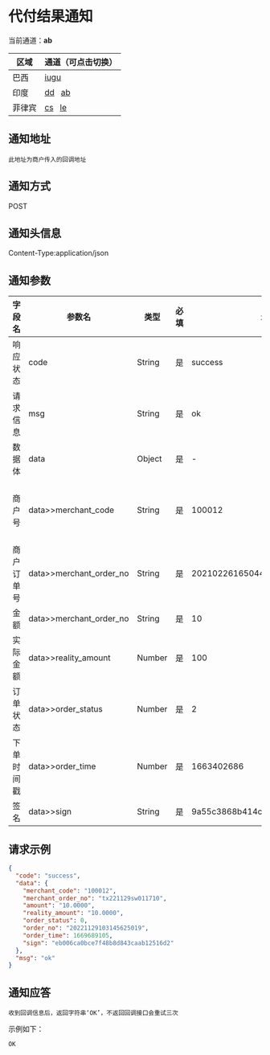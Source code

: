 
# 代付结果通知

当前通道：**ab**

| 区域 | 通道（可点击切换）                                           |
| --- |-----------------------------------------------------|
| 巴西 | [iugu](代付结果通知.html)                                 |
| 印度 | [dd](代付结果通知(dd).html)&nbsp;&nbsp; [ab](代付结果通知(ab).html) |
| 菲律宾 | [cs](代付结果通知(cs).html)&nbsp;&nbsp; [le](代付结果通知(le).html) |

## 通知地址
`此地址为商户传入的回调地址`

## 通知方式
POST

## 通知头信息
Content-Type:application/json

## 通知参数

|字段名| 参数名 | 类型  | 必填  | 示例值 | 描述  |
|-----|-------------------------|-----|-----|-----|-----|
|响应状态|code|String|是|success|success/fail|
|请求信息|msg|String|是|ok|返回的请求信息|
|数据体| data|Object|是|-|以下为数据体属性|
|商户号| data>>merchant_code | String | 是 | 100012 | 商户后台分配的商户号(商户系统->账户信息获取) |
|商户订单号|data>>merchant_order_no|String|是|20210226165044236|商户系统商户订单号，要求32个字符内|
|金额| data>>merchant_order_no |	String|	是|10|单位(元)|
|实际金额| data>>reality_amount|Number|是|100|单位(元)|
|订单状态| data>>order_status|Number|是|2|参数说明|
|下单时间戳| data>>order_time|Number|是|1663402686|精确到秒|
|签名|data>>sign|String|是|9a55c3868b414cdc740068420a2d3q00|[签名算法](../rule/签名算法.html)|

## 请求示例

```json
{
  "code": "success",
  "data": {
    "merchant_code": "100012",
    "merchant_order_no": "tx221129sw011710",
    "amount": "10.0000",
    "reality_amount": "10.0000",
    "order_status": 0,
    "order_no": "20221129103145625019",
    "order_time": 1669689105,
    "sign": "eb006ca0bce7f48b8d843caab12516d2"
  },
  "msg": "ok"
}
```

## 通知应答

`收到回调信息后，返回字符串‘OK’，不返回回调接口会重试三次`

示例如下：

```
OK
```
